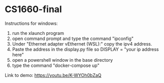 # CS1660-final
Instructions for windows: 
  1. run the xlaunch program 
  2. open command prompt and type the command "ipconfig" 
  3. Under "Ethernet adapter vEthernet (WSL):" copy the ipv4 address. 
  4. Paste the address in the display.py file so DISPLAY = "your ip address here"
  5. open a powershell window in the base directory 
  6. type the command "docker-compose up"

Link to demo: https://youtu.be/K-WYOh0bZaQ
